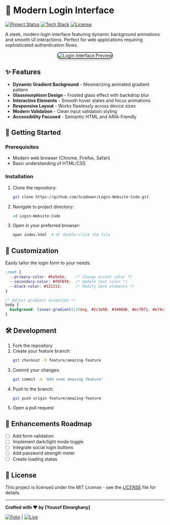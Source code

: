 # 🔐 Modern Login Interface

[![Project Status](https://img.shields.io/badge/Status-Active%20Development-brightgreen)](https://github.com/Scadower/Login-Website-Code)
[![Tech Stack](https://img.shields.io/badge/Stack-HTML5%20%7C%20CSS3%20%7C%20Font%20Awesome-blue)](https://developer.mozilla.org)
[![License](https://img.shields.io/badge/License-MIT-green)](LICENSE)

A sleek, modern login interface featuring dynamic background animations and smooth UI interactions. Perfect for web applications requiring sophisticated authentication flows.

<div align="center">
  <img src="https://github.com/user-attachments/assets/8e56f5d6-fd84-492d-b1e0-a9e145560500" alt="Login Interface Preview" style="border-radius: 10px; border: 2px solid #474747; box-shadow: 0 4px 8px rgba(0,0,0,0.2); max-width: 80%;">
  
</div>


## ✨ Features

- **Dynamic Gradient Background** - Mesmerizing animated gradient pattern
- **Glassmorphism Design** - Frosted glass effect with backdrop blur
- **Interactive Elements** - Smooth hover states and focus animations
- **Responsive Layout** - Works flawlessly across device sizes
- **Modern Validation** - Clean input validation styling
- **Accessibility Focused** - Semantic HTML and ARIA-friendly

## 🚀 Getting Started

### Prerequisites
- Modern web browser (Chrome, Firefox, Safari)
- Basic understanding of HTML/CSS

### Installation
1. Clone the repository:
   ```bash
   git clone https://github.com/Scadower/Login-Website-Code.git
   ```
2. Navigate to project directory:
   ```bash
   cd Login-Website-Code
   ```
3. Open in your preferred browser:
   ```bash
   open index.html  # Or double-click the file
   ```

## 🎨 Customization

Easily tailor the login form to your needs:

```css
:root {
  --primary-color: #5e5e5e;    /* Change accent color */
  --secondary-color: #f0f0f0;  /* Update text color */
  --black-color: #121212;      /* Modify dark elements */
}

/* Adjust gradient animation */
body {
  background: linear-gradient(135deg, #2c3e50, #3498db, #ecf0f1, #e74c3c, #2c3e50);
}
```

## 🛠️ Development

1. Fork the repository
2. Create your feature branch:
   ```bash
   git checkout -b feature/amazing-feature
   ```
3. Commit your changes:
   ```bash
   git commit -m 'Add some amazing feature'
   ```
4. Push to the branch:
   ```bash
   git push origin feature/amazing-feature
   ```
5. Open a pull request

## 🌟 Enhancements Roadmap
- [ ] Add form validation
- [ ] Implement dark/light mode toggle
- [ ] Integrate social login buttons
- [ ] Add password strength meter
- [ ] Create loading states

## 📄 License
This project is licensed under the MIT License - see the [LICENSE](LICENSE) file for details.

---

**Crafted with ❤️ by [Yousef Elmarghany]**  

[![Folio](https://img.shields.io/badge/Portfolio-000?style=flat-square&logo=github&logoSize=100px&link=https%3A%2F%2Fscadower.github.io%2FDev-Folio%2F)](https://scadower.github.io/Dev-Folio/) |
[![Live](https://img.shields.io/badge/Portfolio-000?style=flat-square&logo=lapce&logoColor=000&logoSize=100px&labelColor=ffffff&color=ffffff&link=https%3A%2F%2Fscadower.github.io%2FLogin-Website-Code%2F)](https://scadower.github.io/Login-Website-Code/) 
